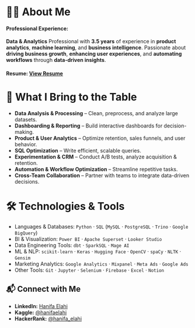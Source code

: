 # 👩‍💻 About Me

#### Professional Experience:

**Data & Analytics** Professional with **3.5 years** of experience in **product analytics**, **machine learning**, and **business intelligence**. Passionate about **driving business growth**, **enhancing user experiences**, and **automating workflows** through **data-driven insights**.

####  Resume: [View Resume]()

# 🚀 What I Bring to the Table

- **Data Analysis & Processing** – Clean, preprocess, and analyze large datasets.  
- **Dashboarding & Reporting** – Build interactive dashboards for decision-making.  
- **Product & User Analytics** – Optimize retention, sales funnels, and user behavior.  
- **SQL Optimization** – Write efficient, scalable queries.  
- **Experimentation & CRM** – Conduct A/B tests, analyze acquisition & retention.  
- **Automation & Workflow Optimization** – Streamline repetitive tasks.  
- **Cross-Team Collaboration** – Partner with teams to integrate data-driven decisions.

# 🛠️ Technologies & Tools

- Languages & Databases: `Python` · `SQL`  (`MySQL` · `PostgreSQL` · `Trino` · `Google BigQuery`) 
- BI & Visualization: `Power BI` · `Apache Superset` · `Looker Studio`  
- Data Engineering Tools: `dbt` · `SparkSQL` · `Mage AI`  
- ML & NLP: `scikit-learn` · `Keras` · `Hugging Face` · `OpenCV` · `spaCy` · `NLTK` · `Gensim`  
- Marketing Analytics: `Google Analytics` · `Mixpanel` · `Meta Ads` · `Google Ads`  
- Other Tools: `Git` · `Jupyter` · `Selenium` · `Firebase` · `Excel` · `Notion`  

## 📬 Connect with Me  

- **LinkedIn:** [Hanifa Elahi](https://linkedin.com/in/hanifa-elahi-98570a197/)  
- **Kaggle:** [@hanifaelahi](https://kaggle.com/hanifaelahi)  
- **HackerRank:** [@hanifa_elahi](https://www.hackerrank.com/hanifa_elahi)  




